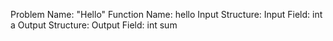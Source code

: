 Problem Name: "Hello"
Function Name: hello
Input Structure:
Input Field: int a
Output Structure:
Output Field: int sum
